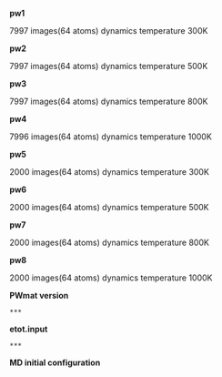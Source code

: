 **pw1**

   7997 images(64 atoms) dynamics temperature 300K
   
**pw2**

   7997 images(64 atoms) dynamics temperature 500K
   
**pw3**

   7997 images(64 atoms) dynamics temperature 800K
   
**pw4**

   7996 images(64 atoms) dynamics temperature 1000K
   
**pw5**

   2000 images(64 atoms) dynamics temperature 300K
   
**pw6**

   2000 images(64 atoms) dynamics temperature 500K
   
**pw7**

   2000 images(64 atoms) dynamics temperature 800K
   
**pw8**

   2000 images(64 atoms) dynamics temperature 1000K
   

**PWmat version** 
    
    ***

**etot.input**

    ***

**MD initial configuration**




